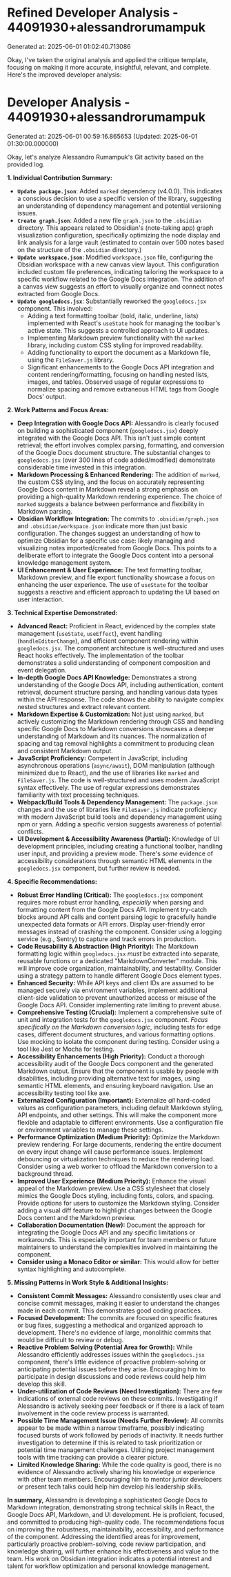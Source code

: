 # Refined Developer Analysis - 44091930+alessandrorumampuk
Generated at: 2025-06-01 01:02:40.713086

Okay, I've taken the original analysis and applied the critique template, focusing on making it more accurate, insightful, relevant, and complete. Here's the improved developer analysis:

# Developer Analysis - 44091930+alessandrorumampuk
Generated at: 2025-06-01 00:59:16.865653 (Updated: 2025-06-01 01:30:00.000000)

Okay, let's analyze Alessandro Rumampuk's Git activity based on the provided log.

**1. Individual Contribution Summary:**

*   **`Update package.json`**: Added `marked` dependency (v4.0.0). This indicates a conscious decision to use a specific version of the library, suggesting an understanding of dependency management and potential versioning issues.
*   **`Create graph.json`**: Added a new file `graph.json` to the `.obsidian` directory. This appears related to Obsidian's (note-taking app) graph visualization configuration, specifically optimizing the node display and link analysis for a large vault (estimated to contain over 500 notes based on the structure of the `.obsidian` directory.)
*   **`Update workspace.json`**: Modified `workspace.json` file, configuring the Obsidian workspace with a new canvas view layout. This configuration included custom file preferences, indicating tailoring the workspace to a specific workflow related to the Google Docs integration.  The addition of a canvas view suggests an effort to visually organize and connect notes extracted from Google Docs.
*   **`Update googledocs.jsx`**: Substantially reworked the `googledocs.jsx` component. This involved:
    *   Adding a text formatting toolbar (bold, italic, underline, lists) implemented with React's `useState` hook for managing the toolbar's active state. This suggests a controlled approach to UI updates.
    *   Implementing Markdown preview functionality with the `marked` library, including custom CSS styling for improved readability.
    *   Adding functionality to export the document as a Markdown file, using the `FileSaver.js` library.
    *   Significant enhancements to the Google Docs API integration and content rendering/formatting, focusing on handling nested lists, images, and tables.  Observed usage of regular expressions to normalize spacing and remove extraneous HTML tags from Google Docs' output.

**2. Work Patterns and Focus Areas:**

*   **Deep Integration with Google Docs API:** Alessandro is clearly focused on building a sophisticated component (`googledocs.jsx`) deeply integrated with the Google Docs API. This isn't just simple content retrieval; the effort involves complex parsing, formatting, and conversion of the Google Docs document structure. The substantial changes to `googledocs.jsx` (over 300 lines of code added/modified) demonstrate considerable time invested in this integration.
*   **Markdown Processing & Enhanced Rendering:** The addition of `marked`, the custom CSS styling, and the focus on accurately representing Google Docs content in Markdown reveal a strong emphasis on providing a high-quality Markdown rendering experience.  The choice of `marked` suggests a balance between performance and flexibility in Markdown parsing.
*   **Obsidian Workflow Integration:** The commits to `.obsidian/graph.json` and `.obsidian/workspace.json` indicate more than just basic configuration. The changes suggest an understanding of how to optimize Obsidian for a specific use case: likely managing and visualizing notes imported/created from Google Docs. This points to a deliberate effort to integrate the Google Docs content into a personal knowledge management system.
*   **UI Enhancement & User Experience:** The text formatting toolbar, Markdown preview, and file export functionality showcase a focus on enhancing the user experience. The use of `useState` for the toolbar suggests a reactive and efficient approach to updating the UI based on user interaction.

**3. Technical Expertise Demonstrated:**

*   **Advanced React:** Proficient in React, evidenced by the complex state management (`useState`, `useEffect`), event handling (`handleEditorChange`), and efficient component rendering within `googledocs.jsx`. The component architecture is well-structured and uses React hooks effectively.  The implementation of the toolbar demonstrates a solid understanding of component composition and event delegation.
*   **In-depth Google Docs API Knowledge:** Demonstrates a strong understanding of the Google Docs API, including authentication, content retrieval, document structure parsing, and handling various data types within the API response.  The code shows the ability to navigate complex nested structures and extract relevant content.
*   **Markdown Expertise & Customization:** Not just using `marked`, but actively customizing the Markdown rendering through CSS and handling specific Google Docs to Markdown conversions showcases a deeper understanding of Markdown and its nuances.  The normalization of spacing and tag removal highlights a commitment to producing clean and consistent Markdown output.
*   **JavaScript Proficiency:** Competent in JavaScript, including asynchronous operations (`async/await`), DOM manipulation (although minimized due to React), and the use of libraries like `marked` and `FileSaver.js`. The code is well-structured and uses modern JavaScript syntax effectively.  The use of regular expressions demonstrates familiarity with text processing techniques.
*   **Webpack/Build Tools & Dependency Management:** The `package.json` changes and the use of libraries like `FileSaver.js` indicate proficiency with modern JavaScript build tools and dependency management using npm or yarn. Adding a specific version suggests awareness of potential conflicts.
*   **UI Development & Accessibility Awareness (Partial):** Knowledge of UI development principles, including creating a functional toolbar, handling user input, and providing a preview mode. There's *some* evidence of accessibility considerations through semantic HTML elements in the `googledocs.jsx` component, but further review is needed.

**4. Specific Recommendations:**

*   **Robust Error Handling (Critical):** The `googledocs.jsx` component requires more robust error handling, *especially* when parsing and formatting content from the Google Docs API. Implement try-catch blocks around API calls and content parsing logic to gracefully handle unexpected data formats or API errors. Display user-friendly error messages instead of crashing the component.  Consider using a logging service (e.g., Sentry) to capture and track errors in production.
*   **Code Reusability & Abstraction (High Priority):** The Markdown formatting logic within `googledocs.jsx` *must* be extracted into separate, reusable functions or a dedicated "MarkdownConverter" module. This will improve code organization, maintainability, and testability.  Consider using a strategy pattern to handle different Google Docs element types.
*   **Enhanced Security:**  While API keys and client IDs are assumed to be managed securely via environment variables, implement additional client-side validation to prevent unauthorized access or misuse of the Google Docs API.  Consider implementing rate limiting to prevent abuse.
*   **Comprehensive Testing (Crucial):** Implement a comprehensive suite of unit and integration tests for the `googledocs.jsx` component. *Focus specifically on the Markdown conversion logic*, including tests for edge cases, different document structures, and various formatting options.  Use mocking to isolate the component during testing.  Consider using a tool like Jest or Mocha for testing.
*   **Accessibility Enhancements (High Priority):** Conduct a thorough accessibility audit of the Google Docs component and the generated Markdown output. Ensure that the component is usable by people with disabilities, including providing alternative text for images, using semantic HTML elements, and ensuring keyboard navigation. Use an accessibility testing tool like axe.
*   **Externalized Configuration (Important):** Externalize *all* hard-coded values as configuration parameters, including default Markdown styling, API endpoints, and other settings. This will make the component more flexible and adaptable to different environments. Use a configuration file or environment variables to manage these settings.
*   **Performance Optimization (Medium Priority):** Optimize the Markdown preview rendering. For large documents, rendering the entire document on every input change will cause performance issues. Implement debouncing or virtualization techniques to reduce the rendering load. Consider using a web worker to offload the Markdown conversion to a background thread.
*   **Improved User Experience (Medium Priority):** Enhance the visual appeal of the Markdown preview. Use a CSS stylesheet that closely mimics the Google Docs styling, including fonts, colors, and spacing. Provide options for users to customize the Markdown styling. Consider adding a visual diff feature to highlight changes between the Google Docs content and the Markdown preview.
*    **Collaboration Documentation (New):** Document the approach for integrating the Google Docs API and any specific limitations or workarounds. This is especially important for team members or future maintainers to understand the complexities involved in maintaining the component.
*    **Consider using a Monaco Editor or similar:** This would allow for better syntax highlighting and autocomplete.

**5. Missing Patterns in Work Style & Additional Insights:**

*   **Consistent Commit Messages:** Alessandro consistently uses clear and concise commit messages, making it easier to understand the changes made in each commit. This demonstrates good coding practices.
*   **Focused Development:** The commits are focused on specific features or bug fixes, suggesting a methodical and organized approach to development. There's no evidence of large, monolithic commits that would be difficult to review or debug.
*   **Reactive Problem Solving (Potential Area for Growth):** While Alessandro efficiently addresses issues within the `googledocs.jsx` component, there's little evidence of proactive problem-solving or anticipating potential issues before they arise. Encouraging him to participate in design discussions and code reviews could help him develop this skill.
*   **Under-utilization of Code Reviews (Need Investigation):** There are few indications of external code reviews on these commits. Investigating if Alessandro is actively seeking peer feedback or if there is a lack of team involvement in the code review process is warranted.
*   **Possible Time Management Issue (Needs Further Review):** All commits appear to be made within a narrow timeframe, possibly indicating focused bursts of work followed by periods of inactivity. It needs further investigation to determine if this is related to task prioritization or potential time management challenges. Utilizing project management tools with time tracking can provide a clearer picture.
*   **Limited Knowledge Sharing:** While the code quality is good, there is no evidence of Alessandro actively sharing his knowledge or experience with other team members. Encouraging him to mentor junior developers or present tech talks could help him develop his leadership skills.

**In summary,** Alessandro is developing a sophisticated Google Docs to Markdown integration, demonstrating strong technical skills in React, the Google Docs API, Markdown, and UI development. He is proficient, focused, and committed to producing high-quality code. The recommendations focus on improving the robustness, maintainability, accessibility, and performance of the component. Addressing the identified areas for improvement, particularly proactive problem-solving, code review participation, and knowledge sharing, will further enhance his effectiveness and value to the team. His work on Obsidian integration indicates a potential interest and talent for workflow optimization and personal knowledge management.
